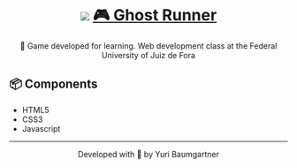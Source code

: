 <h1 align="center">
    <img src="https://i.imgur.com/yixxQIp.png" />
    <a href="https://pt-br.reactjs.org/">🎮 Ghost Runner </a>
</h1>
<p align="center">📌 Game developed for learning. Web development class at the Federal University of Juiz de Fora</p>

## 📦 Components

* HTML5
* CSS3
* Javascript

---
<p align="center">Developed with 💜 by Yuri Baumgartner</p>
